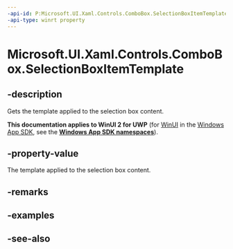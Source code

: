 ```yaml
---
-api-id: P:Microsoft.UI.Xaml.Controls.ComboBox.SelectionBoxItemTemplate
-api-type: winrt property
---
```


<!-- Property syntax
public Windows.UI.Xaml.DataTemplate SelectionBoxItemTemplate { get; }
-->

# Microsoft.UI.Xaml.Controls.ComboBox.SelectionBoxItemTemplate

## -description
Gets the template applied to the selection box content.

**This documentation applies to WinUI 2 for UWP** (for [WinUI](/windows/apps/winui/winui3/) in the [Windows App SDK](/windows/apps/windows-app-sdk/), see the **[Windows App SDK namespaces](/windows/windows-app-sdk/api/winrt/)**).

## -property-value
The template applied to the selection box content.

## -remarks

## -examples

## -see-also
